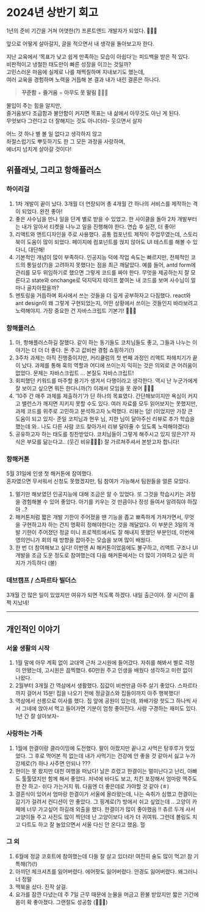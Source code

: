 # 2024년 상반기 회고

1년의 준비 기간을 거쳐 어엿한(?) 프론트엔드 개발자가 되었다. 👩🏻‍💻 <br />

앞으로 어떻게 살아갈지, 글을 적으면서 내 생각을 돌아보고자 한다. <br />

지난 교육에서 ‘목표가 낮고 쉽게 만족하는 모습이 아쉽다’는 피드백을 받은 적 있다. <br />
비판적이고 냉철한 태도만이 빠른 성장을 이끄는 것일까? <br />
고민스러운 마음에 실제로 나를 채찍질하며 지내보기도 했는데, <br />
여러 교육을 경험하며 노력을 거듭해 본 결과 내가 내린 결론은 하나다.

> **꾸준함** + **즐거움** = **아무도 못 말림** 🤷🏻‍♀️

몰입이 주는 힘을 알지만, <br />
즐거움보다 조급함과 불안함이 커지면 목표는 내 삶에서 아무것도 아닌 게 된다. <br />
무엇보다 그런다고 더 잘해지는 것도 아니더라- 웃으면서 살자 <br />

어느 것 하나 별 볼 일 없다고 생각하지 않고 <br />
좌절스럽기도 뿌듯하기도 한 그 모든 과정을 사랑하며, <br />
에너지 넘치게 살아갈 것이다! <br />

## 위플래닛, 그리고 항해플러스

### 하이리걸

1. 1차 개발이 끝이 났다. 3개월 더 연장되어 총 4개월 간 하나의 서비스를 제작하는 격이 되었다. 완전 좋아!
2. 좋은 사수님을 만나 일을 단계 별로 받을 수 있었고. 한 사이클을 돌아 2차 개발부터는 내가 알아서 티켓을 나누고 일을 진행해야 한다. 연습 후 실전, 더 좋아!
3. 리액트와 앤트디자인을 주로 사용했다. 공통 컴포넌트 제작이 주업무였는데, 스토리북이 도움이 많이 되었다. 페이지에 컴포넌트를 얹지 않아도 UI 테스트를 해볼 수 있다니, 대단해!
4. 기본적인 개념이 많이 부족하다. 인공지능 덕에 작업 속도는 빠르지만, 전체적인 코드의 통일성(?)을 고려하지 못했다는 점을 최근 깨달았다. 예를 들어, antd form에 관리를 모두 위임하기로 했으면 그렇게 코드를 짜야 한다. 무엇을 제공하는지 잘 모른다고 state와 onchange로 덕지덕지 테이프 붙여논 내 코드를 보며 사수님이 얼마나 골치아팠을까?
5. 멘토링을 거듭하며 회사에서 쓰는 것들을 더 깊게 공부하자고 다짐했다. react와 ant design이 왜 그렇게 구현되었는지, 어떤 상황에서 쓰이는 것들인지 바라보려고 노력해야지. 가장 중요한 건 자바스크립트 기본기! 🙆🏻‍♀️
    
### 항해플러스
1. 아, 항해플러스하길 잘했다. 같이 하는 동기들도 코치님들도 좋고, 그들과 나누는 이야기는 더 더 더 좋다. 돈 주고 값비싼 경험 쇼핑하기(!)
2. 3주차 과제는 아직 진행중이지만, 커리큘럼의 첫 번째 과정인 리액트 파헤치기가 끝이 났다. 과제를 통해 훅의 역할과 어디에 쓰이는지 익히는 것은 의외로 큰 어려움이 없었다. 문제는 자바스크립트 … 본질도 자바스크립트!
3. 회피했던 키워드를 마주할 용기가 생겨서 다행이라고 생각한다. 역시 난 누군가에게 잘 보이고 싶으면 뭐든 한다니까(?) 이래서 모임을 못 끊어 🤦🏻‍♀️
4. ’10주 간 매주 과제를 제출하기’가 단 하나의 목표였다. 간단해보이지만 욕심이 커지고 밸런스가 깨지면 지키지 못할 수도 있다. 여러 자료를 모두 읽어보지는 못했지만, 과제 코드를 위주로 고민하고 분석하고자 노력했다. 리뷰는 덤! (이었지만 가장 큰 도움이 되고 있지- 준일 코치님과 현우 님, 지한 님이 달아주신 리뷰로 추가 학습을 했는데 와.. 나도 다른 사람 코드 찾아가서 리뷰 달아줄 수 있도록 노력해야겠다)
5. 공유하고자 하는 태도를 칭찬받았다. 코치님들이 그렇게 해주시고 있지 않은가? 자식은 부모를 닮는다고.. (웃긴 비유🙇🏻‍♀️) 잘 가르쳐주셔서 본받고자 합니다! 
    

### 항해커톤

5월 31일에 인생 첫 해커톤에 참여했다. <br />
혼자였으면 무서워서 신청도 못했겠지만, 팀 참여가 가능해서 팀원들을 얼른 모았다. <br />

1. 멀기만 해보였던 인공지능에 대해 조금은 알 수 있었다. 또 그것을 학습시키는 과정을 경험해볼 수 있어 좋았다. 아기를 키우는 것 만큼이나 정성 들여서 알려줘야 하잖아 ..?
2. 해커톤처럼 짧은 개발 기한이 주어졌을 땐 기능을 좁고 뾰족하게 가져가면서, 무엇을 구현하고자 하는 건지 명확히 정해야한다는 것을 깨달았다. 이 부분은 3일의 개발 기한이 주어졌던 정글 미니 프로젝트에서도 잘 해내지 못했던 부분인데, 이번에 영의언니가 회의 때 방향을 잡아주는 모습을 보며 많이 배웠다.
3. 한 번 더 참여해보고 싶다! 이번엔 AI 해커톤이었음에도 불구하고, 리액트 구조나 UI 개발을 조금 도운 정도로 참여했는데 다음 해커톤에서는 더 많이 기여하고 싶은 의지가 가득하다 (불)

### 데브캠프 / 스파르타 빌더스

3개월 간 많은 일이 있었지만 여유가 되면 적도록 하겠다. 내일 출근이야. 잘 시간이 훌쩍 지났네! 

---

## 개인적인 이야기

### 서울 생활의 시작

1. 1월 말에 아무 계획 없이 교대역 근처 고시원에 들어갔다. 자취를 해봐서 별로 걱정이 안됐는데, 고시원은 끔찍했다. 60만원 주고 인생을 배웠다 생각하고 미련 없이 나왔다.
2. 2월부터 3개월 간 역삼에서 생활했다. 집값이 비싼만큼 아주 살기 좋았다. 스파르타까지 걸어서 15분! 집을 나오기 전에 정글걸스와 집들이까지 아주 행복했다!
3. 역삼에서 선릉으로 이사를 했다. 집 앞에 공원이 있는데, 꽈배기랑 핫도그 하나씩 사서 그네에 앉아서 먹고 들어가면 기분이 엄청 좋아진다. 사람 구경하는 재미도 있다. 1년 간 잘 살아보자-

### 사랑하는 가족

1. 1월에 한결이랑 클라이밍에 도전했다. 팔이 아팠지만 끝나고 사먹은 탕후루가 맛있었다. 그 후로 먹어본 적 없는데 내가 사먹기는 건강에 안 좋을 것 같아서 싫고 누가 강제로(?) 하나 사주면 안되나 ???
2. 현이는 못 왔지만 대천 여행을 떠났다! 날은 흐렸고 한결이는 멀미난다고 난리, 아빠도 툴툴댔지만 함께 해서 좋았다. 저녁에 바다도 보고, 치킨 포장해서 엄마랑 맥주도 한 잔 하고- 쉬다 가는거지 뭐. 다음엔 더 좋은데로 가야할 것 같아 (ㅎ)
3. 결혼식이 있어서 엄마랑 한결이가 서울에 올라왔는데, 나는 숙취가 심했고 한결이는 감기가 걸려서 컨디션이 안 좋았다. 그 핑계로(?) 방에서 쉬고 싶었는데 .. 고양이 카페에 너무 가고싶어 하길래 외출을 했다. 한결이가 많이 좋아했음 !! 츄르 두개 사서 고양이들 주고 사진도 많이 찍던데 난 고양이보다 네가 더 귀여워. 그런데 볼링도 치고 다트도 하고 잘 놀았으면서 서울 다신 안 온다고 했음. 헐 

### 그 외

1. 6월에 정글 코호트에 참여했는데 다들 잘 살고 있더라! 여전히 술도 많이 먹고! 참 기특해(?)(!)
2. 아끼던 체크셔츠를 잃어버렸다. 에어팟도 잃어버렸다. 안경도 잃어버렸다. 왜그러니 너 정말
3. 맥북을 샀다. 진작 살걸.
4. 요가를 잠깐 다녔는데 주 7일 근무 때문에 눈물을 머금고 환불 받았지만 짧은 기간에 몸이 확 좋아졌다. 그랜절도 성공함 (🧘🏻‍♀️)